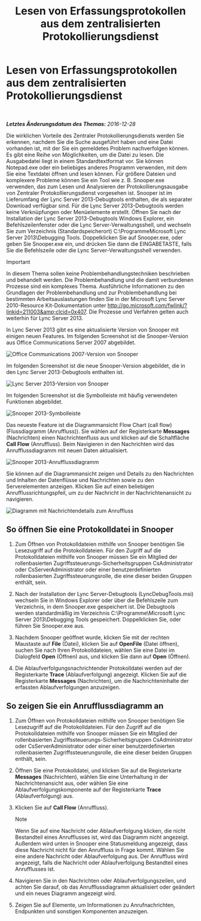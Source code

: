 ﻿---
title: Lesen von Erfassungsprotokollen aus dem zentralisierten Protokollierungsdienst
TOCTitle: Lesen von Erfassungsprotokollen aus dem zentralisierten Protokollierungsdienst
ms:assetid: c86ccf61-d86f-4ebd-b8d1-984a1b73005d
ms:mtpsurl: https://technet.microsoft.com/de-de/library/JJ721879(v=OCS.15)
ms:contentKeyID: 49890933
ms.date: 12/28/2016
mtps_version: v=OCS.15
ms.translationtype: HT
---

# Lesen von Erfassungsprotokollen aus dem zentralisierten Protokollierungsdienst

 

_**Letztes Änderungsdatum des Themas:** 2016-12-28_

Die wirklichen Vorteile des Zentraler Protokollierungsdiensts werden Sie erkennen, nachdem Sie die Suche ausgeführt haben und eine Datei vorhanden ist, mit der Sie ein gemeldetes Problem nachverfolgen können. Es gibt eine Reihe von Möglichkeiten, um die Datei zu lesen. Die Ausgabedatei liegt in einem Standardtextformat vor. Sie können Notepad.exe oder ein beliebiges anderes Programm verwenden, mit dem Sie eine Textdatei öffnen und lesen können. Für größere Dateien und komplexere Probleme können Sie ein Tool wie z. B. Snooper.exe verwenden, das zum Lesen und Analysieren der Protokollierungsausgabe von Zentraler Protokollierungsdienst vorgesehen ist. Snooper ist im Lieferumfang der Lync Server 2013-Debugtools enthalten, die als separater Download verfügbar sind. Für die Lync Server 2013-Debugtools werden keine Verknüpfungen oder Menüelemente erstellt. Öffnen Sie nach der Installation der Lync Server 2013-Debugtools Windows Explorer, ein Befehlszeilenfenster oder die Lync Server-Verwaltungsshell, und wechseln Sie zum Verzeichnis (Standardspeicherort) C:\\ProgrammeMicrosoft Lync Server 2013\\Debugging Tools. Doppelklicken Sie auf Snooper.exe, oder geben Sie Snooper.exe ein, und drücken Sie dann die EINGABETASTE, falls Sie die Befehlszeile oder die Lync Server-Verwaltungsshell verwenden.


> [!IMPORTANT]
> In diesem Thema sollen keine Problembehandlungstechniken beschrieben und behandelt werden. Die Problembehandlung und die damit verbundenen Prozesse sind ein komplexes Thema. Ausführliche Informationen zu den Grundlagen der Problembehandlung und zur Problembehandlung bei bestimmten Arbeitsauslastungen finden Sie in der Microsoft Lync Server 2010-Resource Kit-Dokumentation unter <A class=uri href="http://go.microsoft.com/fwlink/?linkid=211003%26clcid=0x407">http://go.microsoft.com/fwlink/?linkid=211003&amp;clcid=0x407</A>. Die Prozesse und Verfahren gelten auch weiterhin für Lync Server 2013.



In Lync Server 2013 gibt es eine aktualisierte Version von Snooper mit einigen neuen Features. Im folgenden Screenshot ist die Snooper-Version aus Office Communications Server 2007 abgebildet.

![Office Communications 2007-Version von Snooper](images/JJ721879.129503a8-8edd-4bb0-a68f-c43f9a548b93(OCS.15).jpg "Office Communications 2007-Version von Snooper")

Im folgenden Screenshot ist die neue Snooper-Version abgebildet, die in den Lync Server 2013-Debugtools enthalten ist.

![Lync Server 2013-Version von Snooper](images/JJ721879.131495dd-8220-4ae4-af37-0ac5c318fd45(OCS.15).jpg "Lync Server 2013-Version von Snooper")

Im folgenden Screenshot ist die Symbolleiste mit häufig verwendeten Funktionen abgebildet.

![Snooper 2013-Symbolleiste](images/JJ721879.989249c5-a33e-4251-b8b4-411019cc12b2(OCS.15).jpg "Snooper 2013-Symbolleiste")

Das neueste Feature ist die Diagrammansicht Flow Chart (call flow) (Flussdiagramm (Anruffluss)). Sie wählen auf der Registerkarte **Messages** (Nachrichten) einen Nachrichtenfluss aus und klicken auf die Schaltfläche **Call Flow** (Anruffluss). Beim Navigieren in den Nachrichten wird das Anrufflussdiagramm mit neuen Daten aktualisiert.

![Snooper 2013-Anrufflussdiagramm](images/JJ721879.bb8be45d-a842-48fe-86f8-380207d70bab(OCS.15).jpg "Snooper 2013-Anrufflussdiagramm")

Sie können auf die Diagrammansicht zeigen und Details zu den Nachrichten und Inhalten der Datenflüsse und Nachrichten sowie zu den Serverelementen anzeigen. Klicken Sie auf einen beliebigen Anrufflussrichtungspfeil, um zu der Nachricht in der Nachrichtenansicht zu navigieren.

![Diagramm mit Nachrichtendetails zum Anruffluss](images/JJ721879.1147d720-38a9-4bda-8361-78f27ecde3d1(OCS.15).jpg "Diagramm mit Nachrichtendetails zum Anruffluss")

## So öffnen Sie eine Protokolldatei in Snooper

1.  Zum Öffnen von Protokolldateien mithilfe von Snooper benötigen Sie Lesezugriff auf die Protokolldateien. Für den Zugriff auf die Protokolldateien mithilfe von Snooper müssen Sie ein Mitglied der rollenbasierten Zugriffssteuerungs-Sicherheitsgruppen CsAdministrator oder CsServerAdministrator oder einer benutzerdefinierten rollenbasierten Zugriffssteuerungsrolle, die eine dieser beiden Gruppen enthält, sein.

2.  Nach der Installation der Lync Server-Debugtools (LyncDebugTools.msi) wechseln Sie in Windows Explorer oder über die Befehlszeile zum Verzeichnis, in dem Snooper.exe gespeichert ist. Die Debugtools werden standardmäßig im Verzeichnis C:\\Programme\\Microsoft Lync Server 2013\\Debugging Tools gespeichert. Doppelklicken Sie, oder führen Sie Snooper.exe aus.

3.  Nachdem Snooper geöffnet wurde, klicken Sie mit der rechten Maustaste auf **File** (Datei), klicken Sie auf **OpenFile** (Datei öffnen), suchen Sie nach Ihren Protokolldateien, wählen Sie eine Datei im Dialogfeld **Open** (Öffnen) aus, und klicken Sie dann auf **Open** (Öffnen).

4.  Die Ablaufverfolgungsnachrichtender Protokolldatei werden auf der Registerkarte **Trace** (Ablaufverfolgung) angezeigt. Klicken Sie auf die Registerkarte **Messages** (Nachrichten), um die Nachrichteninhalte der erfassten Ablaufverfolgungen anzuzeigen.

## So zeigen Sie ein Anrufflussdiagramm an

1.  Zum Öffnen von Protokolldateien mithilfe von Snooper benötigen Sie Lesezugriff auf die Protokolldateien. Für den Zugriff auf die Protokolldateien mithilfe von Snooper müssen Sie ein Mitglied der rollenbasierten Zugriffssteuerungs-Sicherheitsgruppen CsAdministrator oder CsServerAdministrator oder einer einer benutzerdefinierten rollenbasierten Zugriffssteuerungsrolle, die eine dieser beiden Gruppen enthält, sein.

2.  Öffnen Sie eine Protokolldatei, und klicken Sie auf die Registerkarte **Messages** (Nachrichten), wählen Sie eine Unterhaltung in der Nachrichtenansicht aus, oder wählen Sie eine Ablaufverfolgungskomponente auf der Registerkarte **Trace** (Ablaufverfolgung) aus.

3.  Klicken Sie auf **Call Flow** (Anruffluss).
    

    > [!NOTE]
    > Wenn Sie auf eine Nachricht oder Ablaufverfolgung klicken, die nicht Bestandteil eines Anrufflusses ist, wird das Diagramm nicht angezeigt. Außerdem wird unten in Snooper eine Statusmeldung angezeigt, dass diese Nachricht nicht für den Anruffluss in Frage kommt. Wählen Sie eine andere Nachricht oder Ablaufverfolgung aus. Der Anruffluss wird angezeigt, falls die Nachricht oder Ablaufverfolgung Bestandteil eines Anrufflusses ist.



4.  Navigieren Sie in den Nachrichten oder Ablaufverfolgungszeilen, und achten Sie darauf, ob das Anrufflussdiagramm aktualisiert oder geändert und ein neues Diagramm angezeigt wird.

5.  Zeigen Sie auf Elemente, um Informationen zu Anrufnachrichten, Endpunkten und sonstigen Komponenten anzuzeigen.

